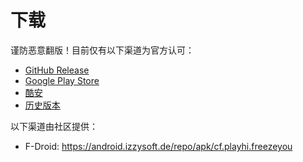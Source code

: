 # 下载
谨防恶意翻版！目前仅有以下渠道为官方认可：
* [GitHub Release](https://github.com/FreezeYou/FreezeYou/releases)
* [Google Play Store](https://play.google.com/store/apps/details?id=cf.playhi.freezeyou)
* [酷安](https://www.coolapk.com/apk/165728)
* [历史版本](../changelog/)

以下渠道由社区提供：
* F-Droid: <https://android.izzysoft.de/repo/apk/cf.playhi.freezeyou>

